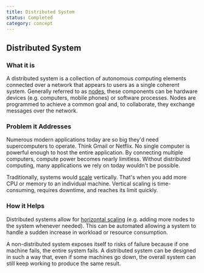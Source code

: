 ```yaml
---
title: Distributed System
status: Completed
category: concept
---
```

## Distributed System

### What it is
A distributed system is a collection of autonomous computing elements connected over a network that appears to users as a single coherent system. Generally referred to as [nodes](https://github.com/cncf/glossary/blob/main/definitions/nodes.md), these components can be hardware devices (e.g. computers, mobile phones) or software processes. Nodes are programmed to achieve a common goal and, to collaborate, they exchange messages over the network. 

### Problem it Addresses
Numerous modern applications today are so big they'd need supercomputers to operate. Think Gmail or Netflix. No single computer is powerful enough to host the entire application. By connecting multiple computers, compute power becomes nearly limitless. Without distributed computing, many applications we rely on today wouldn't be possible. 

Traditionally, systems would [scale](https://github.com/cncf/glossary/blob/main/definitions/scalability.md) vertically. That's when you add more CPU or memory to an individual machine. Vertical scaling is time-consuming, requires downtime, and reaches its limit quickly. 

### How it Helps
Distributed systems allow for [horizontal scaling](https://github.com/cncf/glossary/blob/main/definitions/horizontal_scaling.md) (e.g. adding more nodes to the system whenever needed). This can be automated allowing a system to handle a sudden increase in workload or resource consumption. 

A non-distributed system exposes itself to risks of failure because if one machine fails, the entire system fails. A distributed system can be designed in such a way that, even if some machines go down, the overall system can still keep working to produce the same result.



